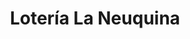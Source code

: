 ---
title: "Lotería La Neuquina"
url: /neuquen/loteria-la-neuquina-general-san-martin-2/
shop: lotería
---